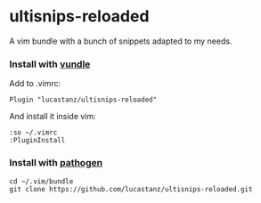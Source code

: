 # ultisnips-reloaded #

A vim bundle with a bunch of snippets adapted to my needs.

### Install with [vundle](https://github.com/gmarik/vundle)

Add to .vimrc:

    Plugin "lucastanz/ultisnips-reloaded"

And install it inside vim:

    :so ~/.vimrc
    :PluginInstall

### Install with [pathogen](https://github.com/tpope/vim-pathogen)

    cd ~/.vim/bundle
    git clone https://github.com/lucastanz/ultisnips-reloaded.git
